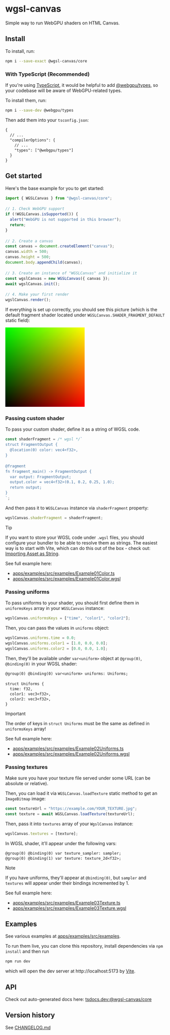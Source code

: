 # wgsl-canvas

Simple way to run WebGPU shaders on HTML Canvas.

## Install

To install, run:

```sh
npm i --save-exact @wgsl-canvas/core
```

### With TypeScript (Recommended)

If you're using [TypeScript](https://www.typescriptlang.org/), it would be helpful to add [@webgpu/types](https://github.com/gpuweb/types), so your codebase will be aware of WebGPU-related types. 

To install them, run:

```sh
npm i --save-dev @webgpu/types
```

Then add them into your `tsconfig.json`:

```jsonc
{
  // ...
  "compilerOptions": {
    // ...
    "types": ["@webgpu/types"]
  }
}
```

## Get started

Here's the base example for you to get started:

```ts
import { WGSLCanvas } from "@wgsl-canvas/core";

// 1. Check WebGPU support
if (!WGSLCanvas.isSupported()) {
  alert("WebGPU is not supported in this browser");
  return;
}

// 2. Create a canvas
const canvas = document.createElement("canvas");
canvas.width = 500;
canvas.height = 500;
document.body.appendChild(canvas);

// 3. Create an instance of "WGSLCanvas" and initialize it
const wgslCanvas = new WGSLCanvas({ canvas });
await wgslCanvas.init();

// 4. Make your first render
wgslCanvas.render();
```

If everything is set up correctly, you should see this picture (which is the default fragment shader located under `WGSLCanvas.SHADER_FRAGMENT_DEFAULT` static field):

<img alt="Default fragment shader" src="./README.shader-default.png" width="250" height="250" />

### Passing custom shader

To pass your custom shader, define it as a string of WGSL code.

```ts
const shaderFragment = /* wgsl */`
struct FragmentOutput {
  @location(0) color: vec4<f32>,
}

@fragment
fn fragment_main() -> FragmentOutput {
  var output: FragmentOutput;
  output.color = vec4<f32>(0.1, 0.2, 0.25, 1.0);
  return output;
}
`;
```

And then pass it to `WGSLCanvas` instance via `shaderFragment` property:

```ts
wgslCanvas.shaderFragment = shaderFragment;
```

> [!TIP]
> If you want to store your WGSL code under `.wgsl` files, you should configure your bundler to be able to resolve them as strings. The easiest way is to start with Vite, which can do this out of the box - check out: [Importing Asset as String](https://vite.dev/guide/assets#importing-asset-as-string).

See full example here:
- [apps/examples/src/examples/Example01Color.ts](./apps/examples/src/examples/Example01Color.ts)
- [apps/examples/src/examples/Example01Color.wgsl](./apps/examples/src/examples/Example01Color.wgsl)

### Passing uniforms

To pass uniforms to your shader, you should first define them in `uniformsKeys` array in your `WGSLCanvas` instance:

```ts
wgslCanvas.uniformsKeys = ["time", "color1", "color2"];
```

Then, you can pass the values in `uniforms` object:

```ts
wgslCanvas.uniforms.time = 0.0;
wgslCanvas.uniforms.color1 = [1.0, 0.0, 0.0];
wgslCanvas.uniforms.color2 = [0.0, 0.0, 1.0];
```

Then, they'll be available under `var<uniform>` object at `@group(0)`, `@binding(0)` in your WGSL shader:

```wgsl
@group(0) @binding(0) var<uniform> uniforms: Uniforms;

struct Uniforms {
  time: f32,
  color1: vec3<f32>,
  color2: vec3<f32>,
}
```

> [!IMPORTANT]  
> The order of keys in `struct Uniforms` must be the same as defined in `uniformsKeys` array!

See full example here:
- [apps/examples/src/examples/Example02Uniforms.ts](./apps/examples/src/examples/Example02Uniforms.ts)
- [apps/examples/src/examples/Example02Uniforms.wgsl](./apps/examples/src/examples/Example02Uniforms.wgsl)

### Passing textures

Make sure you have your texture file served under some URL (can be absolute or relative).

Then, you can load it via `WGSLCanvas.loadTexture` static method to get an `ImageBitmap` image:

```ts
const textureUrl = "https://example.com/YOUR_TEXTURE.jpg";
const texture = await WGSLCanvas.loadTexture(textureUrl);
```

Then, pass it into `textures` array of your `WgslCanvas` instance:

```ts
wgslCanvas.textures = [texture];
```

In WGSL shader, it'll appear under the following vars:

```wgsl
@group(0) @binding(0) var texture_sampler: sampler;
@group(0) @binding(1) var texture: texture_2d<f32>;
```

> [!NOTE]  
> If you have uniforms, they'll appear at `@binding(0)`, but `sampler` and `textures` will appear under their bindings incremented by 1.

See full example here:
- [apps/examples/src/examples/Example03Texture.ts](./apps/examples/src/examples/Example03Texture.ts)
- [apps/examples/src/examples/Example03Texture.wgsl](./apps/examples/src/examples/Example03Texture.ts)

## Examples

See various examples at [apps/examples/src/examples](./apps/examples/src/examples).

To run them live, you can clone this repository, install dependencies via `npm install` and then run 

```sh
npm run dev
```

which will open the dev server at http://localhost:5173 by [Vite](https://vite.dev/).

## API

Check out auto-generated docs here: [tsdocs.dev:@wgsl-canvas/core](https://tsdocs.dev/docs/@wgsl-canvas/core)

## Version history

See [CHANGELOG.md](./CHANGELOG.md)
